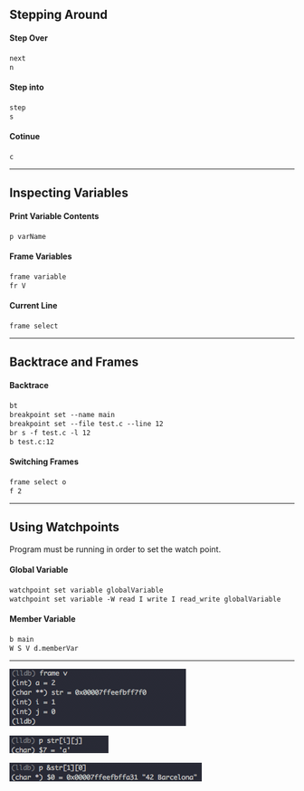 ## Stepping Around
#### Step Over
	next
	n
#### Step into
	step
	s
#### Cotinue
	c
---

## Inspecting Variables
#### Print Variable Contents
	p varName
#### Frame Variables
	frame variable
	fr V
#### Current Line
	frame select
---

## Backtrace and Frames
#### Backtrace
	bt
	breakpoint set --name main
	breakpoint set --file test.c --line 12
	br s -f test.c -l 12
	b test.c:12
#### Switching Frames
	frame select o
	f 2
---

## Using Watchpoints
Program must be running in order to set the watch point.
#### Global Variable
	watchpoint set variable globalVariable
	watchpoint set variable -W read I write I read_write globalVariable
#### Member Variable
	b main
	W S V d.memberVar
---
![frame_v.png](frame_v.png)

![p_str](p_str.png)

![p_&str](p_%26str.png) 
